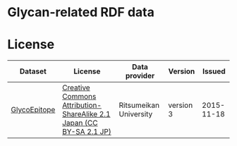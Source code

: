 # Glycan-related RDF data


# License
| Dataset      | License                                                             | Data provider          | Version   | Issued     |
|--------------|---------------------------------------------------------------------|------------------------|-----------|------------|
| [GlycoEpitope](https://integbio.jp/rdf/download/glycoepitope/2015-11-18/all/glycoepitope.tar.gz) | [Creative Commons Attribution-ShareAlike 2.1 Japan (CC BY-SA 2.1 JP)](http://creativecommons.org/licenses/by-sa/2.1/jp/deed.en) | Ritsumeikan University | version 3 | 2015-11-18 |
